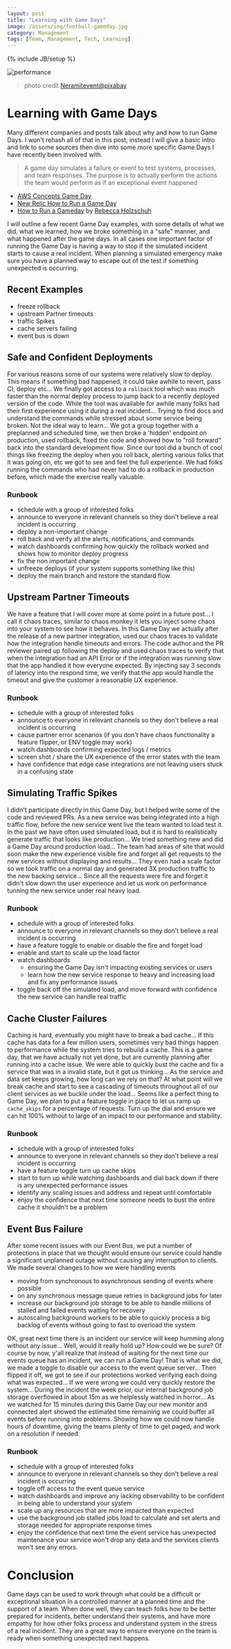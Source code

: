 ```yaml
---
layout: post
title: "Learning with Game Days"
image: /assets/img/football-gameday.jpg
category: Management
tags: [Team, Management, Tech, Learning]
---
```


{% include JB/setup %}

![performance](/assets/img/football-gameday.jpg)

> photo credit [Neramitevent@pixabay](https://pixabay.com/photos/football-colored-sports-gear-1166205/)

# Learning with Game Days

Many different companies and posts talk about why and how to run Game Days. I won't rehash all of that in this post, instead I will give a basic intro and link to some sources then dive into some more specific Game Days I have recently been involved with.

> A game day simulates a failure or event to test systems, processes, and team responses. The purpose is to actually perform the actions the team would perform as if an exceptional event happened

* [AWS Concepts Game Day](https://wa.aws.amazon.com/wat.concept.gameday.en.html#:~:text=A%20game%20day%20simulates%20a,if%20an%20exceptional%20event%20happened.)
* [New Relic How to Run a Game Day](https://blog.newrelic.com/engineering/how-to-run-a-game-day/)
* [How to Run a Gameday](https://medium.com/@rebeccaholzschuh/break-your-software-or-how-to-run-a-gameday-b68150188bb8) by [Rebecca Holzschuh](https://medium.com/@rebeccaholzschuh)

I will outline a few recent Game Day examples, with some details of what we did, what we learned, how we broke something in a "safe" manner, and what happened after the game days. In all cases one important factor of running the Game Day is having a way to stop if the simulated incident starts to cause a real incident. When planning a simulated emergency make sure you have a planned way to escape out of the test if something unexpected is occurring.

## Recent Examples

* freeze rollback
* upstream Partner timeouts
* traffic Spikes
* cache servers failing
* event bus is down

## Safe and Confident Deployments

For various reasons some of our systems were relatively slow to deploy. This means if something bad happened, it could take awhile to revert, pass CI, deploy etc... We finally got access to a `rollback` tool which was much faster than the normal deploy process to jump back to a recently deployed version of the code. While the tool was available for awhile many folks had their first experience using it during a real incident... Trying to find docs and understand the commands while stressed about some service being broken. Not the ideal way to learn... We got a group together with a preplanned and scheduled time, we then broke a 'hidden' endpoint on production, used rollback, fixed the code and showed how to "roll forward" back into the standard development flow. Since our tool did a bunch of cool things like freezing the deploy when you roll back, alerting various folks that it was going on, etc we got to see and feel the full experience. We had folks running the commands who had never had to do a rollback in production before, which made the exercise really valuable.

### Runbook

* schedule with a group of interested folks
* announce to everyone in relevant channels so they don't believe a real incident is occurring
* deploy a non-important change
* roll back and verify all the alerts, notifications, and commands
* watch dashboards confirming how quickly the rollback worked and shows how to monitor deploy progress
* fix the non important change
* unfreeze deploys (if your system supports something like this)
* deploy the main branch and restore the standard flow.

## Upstream Partner Timeouts

We have a feature that I will cover more at some point in a future post... I call it chaos traces, similar to chaos monkey it lets you inject some chaos into your system to see how it behaves. In this Game Day we actually after the release of a new partner integration, used our chaos traces to validate how the integration handle timeouts and errors. The code author and the PR reviewer paired up following the deploy and used chaos traces to verify that when the integration had an API Error or if the integration was running slow that the app handled it how everyone expected. By injecting say 3 seconds of latency into the respond time, we verify that the app would handle the timeout and give the customer a reasonable UX experience.

### Runbook

* schedule with a group of interested folks
* announce to everyone in relevant channels so they don't believe a real incident is occurring
* cause partner error scenarios (if you  don't have chaos functionality a feature flipper, or ENV toggle may work)
* watch dashboards confirming expected logs / metrics
* screen shot / share the UX experience of the error states with the team
* have confidence that edge case integrations are not leaving users stuck in a confusing state

## Simulating Traffic Spikes

I didn't participate directly in this Game Day, but I helped write some of the code and reviewed PRs. As a new service was being integrated into a high traffic flow, before the new service went live the team wanted to load test it. In the past we have often used simulated load, but it is hard to realistically generate traffic that looks like production... We tried something new and did a Game Day around production load... The team had areas of site that would soon make the new experience visible fire and forget all get requests to the new services without displaying and results... They even had a scale factor so we took traffic on a normal day and generated 3X production traffic to the new backing service... Since all the requests were fire and forget it didn't slow down the user experience and let us work on performance tunning the new service under real heavy load.

### Runbook

* schedule with a group of interested folks
* announce to everyone in relevant channels so they don't believe a real incident is occurring
* have a feature toggle to enable or disable the fire and forget load
* enable and start to scale up the load factor
* watch dashboards
  * ensuring the Game Day isn't impacting existing services or users
  * learn how the new service response to heavy and increasing load and fix any performance issues
* toggle back off the simulated load, and move forward with confidence the new service can handle real traffic

## Cache Cluster Failures

Caching is hard, eventually you might have to break a bad cache... If this cache has data for a few million users, sometimes very bad things happen to performance while the system tries to rebuild a cache. This is a game day, that we have actually not yet done, but are currently planning after running into a cache issue. We were able to quickly bust the cache and fix a service that was in a invalid state, but it got us thinking... As the service and data set keeps growing, how long can we rely on that? At what point will we break cache and start to see a cascading of timeouts throughout all of our client services as we buckle under the load... Seems like a perfect thing to Game Day, we plan to put a feature toggle in place to let us ramp up `cache_skips` for a percentage of requests. Turn up the dial and ensure we can hit 100% without to large of an impact to our performance and stability.

### Runbook

* schedule with a group of interested folks
* announce to everyone in relevant channels so they don't believe a real incident is occurring
* have a feature toggle turn up cache skips
* start to turn up while watching dashboards and dial back down if there is any unexpected performance issues
* identify any scaling issues and address and repeat until comfortable
* enjoy the confidence that next time someone needs to bust the entire cache it shouldn't be a problem

## Event Bus Failure

After some recent issues with our Event Bus, we put a number of protections in place that we thought would ensure our service could handle a significant unplanned outage without causing any interruption to clients. We made several changes to how we were handling events

* moving from synchronous to asynchronous sending of events where possible
* on any synchronous message queue retries in background jobs for later
* increase our background job storage to be able to handle millions of stalled and failed events waiting for recovery
* autoscaling background workers to be able to quickly process a big backlog of events without going to fast to overload the system

OK, great next time there is an incident our service will keep humming along without any issue... Well, would it really hold up? How could we be sure? Of course by now, y'all realize that instead of waiting for the next time our events queue has an incident, we can run a Game Day! That is what we did, we made a toggle to disable our access to the event queue server... Then flipped it off, we got to see if our protections worked verifying each doing what was expected... If we were wrong we could very quickly restore the system... During the incident the week prior, our internal background job storage overflowed in about 15m as we helplessly watched in horror... As we watched for 15 minutes during this Game Day our new monitor and connected alert showed the estimated time remaining we could buffer all events before running into problems. Showing how we could now handle hours of downtime, giving the teams plenty of time to get paged, and work on a resolution if needed.

### Runbook

* schedule with a group of interested folks
* announce to everyone in relevant channels so they don't believe a real incident is occurring
* toggle off access to the event queue service
* watch dashboards and improve any lacking observability to be confident in being able to understand your system
* scale up any resources that are more impacted than expected
* use the background job stalled jobs load to calculate and set alerts and storage needed for appropriate response times
* enjoy the confidence that next time the event service has unexpected maintenance your service won't drop any data and the services clients won't see any errors.


# Conclusion

Game days can be used to work through what could be a difficult or exceptional situation in a controlled manner at a planned time and the support of a team. When done well, they can teach folks how to be better prepared for incidents, better understand their systems, and have more empathy for how other folks process and understand system in the stress of a real incident. They are a great way to ensure everyone on the team is ready when something unexpected next happens. 
